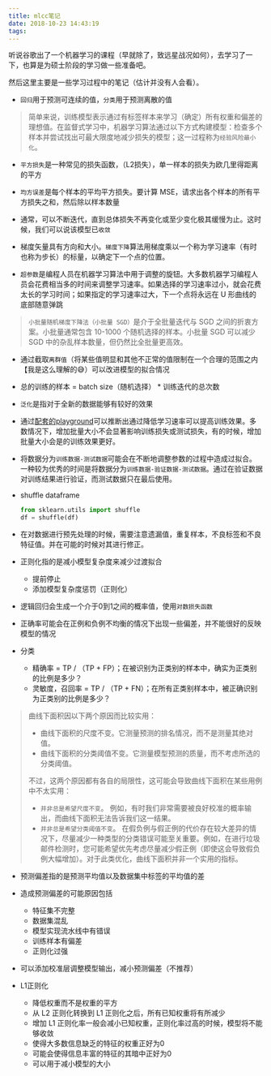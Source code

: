 ```yaml
---
title: mlcc笔记
date: 2018-10-23 14:43:19
tags:
---
```

听说谷歌出了一个机器学习的课程（早就除了，致远星战况如何），去学习了一下，也算是为硕士阶段的学习做一些准备吧。

然后这里主要是一些学习过程中的笔记（估计并没有人会看）。

<!-- more -->

* `回归`用于预测可连续的值，`分类`用于预测离散的值

> 简单来说，训练模型表示通过有标签样本来学习（确定）所有权重和偏差的理想值。在监督式学习中，机器学习算法通过以下方式构建模型：检查多个样本并尝试找出可最大限度地减少损失的模型；这一过程称为`经验风险最小化`。

* `平方损失`是一种常见的损失函数，（L2损失），单一样本的损失为欧几里得距离的平方

* `均方误差`是每个样本的平均平方损失。要计算 MSE，请求出各个样本的所有平方损失之和，然后除以样本数量

* 通常，可以不断迭代，直到总体损失不再变化或至少变化极其缓慢为止。这时候，我们可以说该模型已`收敛`

* 梯度矢量具有方向和大小。`梯度下降`算法用梯度乘以一个称为学习速率（有时也称为步长）的标量，以确定下一个点的位置。

* `超参数`是编程人员在机器学习算法中用于调整的旋钮。大多数机器学习编程人员会花费相当多的时间来调整学习速率。如果选择的学习速率过小，就会花费太长的学习时间；如果指定的学习速率过大，下一个点将永远在 U 形曲线的底部随意弹跳

> `小批量随机梯度下降法（小批量 SGD）`是介于全批量迭代与 SGD 之间的折衷方案。小批量通常包含 10-1000 个随机选择的样本。小批量 SGD 可以减少 SGD 中的杂乱样本数量，但仍然比全批量更高效。

* 通过截取`离群值`（将某些值明显和其他不正常的值限制在一个合理的范围之内【我是这么理解的😅）可以改进模型的拟合情况

* 总的训练的样本 = batch size（随机选择） * 训练迭代的总次数

* `泛化`是指对于全新的数据能够有较好的效果

* 通过[配套的playground](https://developers.google.cn/machine-learning/crash-course/training-and-test-sets/playground-exercise)可以推断出通过降低学习速率可以提高训练效果。多数情况下，增加批量大小不会显著影响训练损失或测试损失，有的时候，增加批量大小会是的训练效果更好。

* 将数据分为`训练数据-测试数据`可能会在不断地调整参数的过程中造成过拟合。一种较为优秀的时间是将数据分为`训练数据-验证数据-测试数据`。通过在验证数据对训练结果进行验证，而测试数据只在最后使用。

* shuffle dataframe
    ```python
    from sklearn.utils import shuffle
    df = shuffle(df)
    ```

* 在对数据进行预先处理的时候，需要注意遗漏值，重复样本，不良标签和不良特征值。并在可能的时候对其进行修正。

* 正则化指的是减小模型复杂度来减少过渡拟合
    * 提前停止
    * 添加模型复杂度惩罚（正则化）

* 逻辑回归会生成一个介于0到1之间的概率值，使用`对数损失函数`

* 正确率可能会在正例和负例不均衡的情况下出现一些偏差，并不能很好的反映模型的情况

* 分类
    * 精确率 = TP / （TP + FP）；在被识别为正类别的样本中，确实为正类别的比例是多少？
    * 灵敏度，召回率 = TP / （TP + FN）；在所有正类别样本中，被正确识别为正类别的比例是多少？

> 曲线下面积因以下两个原因而比较实用：
> * 曲线下面积的尺度不变。它测量预测的排名情况，而不是测量其绝对值。
> * 曲线下面积的分类阈值不变。它测量模型预测的质量，而不考虑所选的分类阈值。
>
> 不过，这两个原因都有各自的局限性，这可能会导致曲线下面积在某些用例中不太实用：
> * `并非总是希望尺度不变`。 例如，有时我们非常需要被良好校准的概率输出，而曲线下面积无法告诉我们这一结果。
> * `并非总是希望分类阈值不变`。 在假负例与假正例的代价存在较大差异的情况下，尽量减少一种类型的分类错误可能至关重要。例如，在进行垃圾邮件检测时，您可能希望优先考虑尽量减少假正例（即使这会导致假负例大幅增加）。对于此类优化，曲线下面积并非一个实用的指标。

* 预测偏差指的是预测平均值以及数据集中标签的平均值的差

* 造成预测偏差的可能原因包括
    * 特征集不完整
    * 数据集混乱
    * 模型实现流水线中有错误
    * 训练样本有偏差
    * 正则化过强

* 可以添加校准层调整模型输出，减小预测偏差（不推荐）

* L1正则化
    * 降低权重而不是权重的平方
    * 从 L2 正则化转换到 L1 正则化之后，所有已知权重将有所减少
    * 增加 L1 正则化率一般会减小已知权重，正则化率过高的时候，模型将不能够收敛
    * 使得大多数信息缺乏的特征的权重正好为0
    * 可能会使得信息丰富的特征的其暗中正好为0
    * 可以用于减小模型的大小

